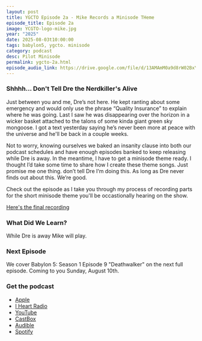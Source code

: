 ```yaml
---
layout: post
title: YGCTO Episode 2a - Mike Records a Minisode THeme
episode_title: Episode 2a
image: YCGTO-logo-mike.jpg
year: "2025"
date: 2025-08-03t10:00:00
tags: babylon5, ygcto. minisode
category: podcast
desc: Pilot Minisode
permalink: ygcto-2a.html
episode_audio_link: https://drive.google.com/file/d/13AMAmM0a9d8rW02BxYuNBi7yS8j5HUlV/view?usp=sharing
---
```


### Shhhh... Don't Tell Dre the Nerdkiller's Alive 

Just between you and me, Dre’s not here. He kept ranting about some emergency and would only use the phrase “Quality Insurance” to explain where he was going. Last I saw he was disappearing over the horizon in a wicker basket attached to the talons of some kinda giant green sky mongoose. I got a text yesterday saying he’s never been more at peace with the universe and he'll be back in a couple weeks.

Not to worry, knowing ourselves we baked an insanity clause into both our podcast schedules and have enough episodes banked to keep releasing while Dre is away. In the meantime, I have to get a minisode theme ready. I thought I’d take some time to share how I create these theme songs. Just promise me one thing. don’t tell Dre I‘m doing this. As long as Dre never finds out about this. We’re good.

Check out the episode as I take you through my process of recording parts for the short minisode theme you'll be occastionally hearing on the show.

<a href="https://drive.google.com/file/d/1TwiWHgR2mw3OhavWLyOYc_P9vxGnOYkH/view?usp=sharing" target="_blank"> Here's the final recording</a>

### What Did We Learn?

While Dre is away Mike will play.

### Next Episode

We cover Babylon 5: Season 1 Episode 9 "Deathwalker" on the next full episode. Coming to you Sunday, August 10th.

### Get the podcast

- <a href="https://podcasts.apple.com/us/podcast/you-gotta-check-this-out/id1827840063" target="_blank">Apple</a>
- <a href="https://www.iheart.com/podcast/269-you-gotta-check-this-out-286870826/" target="_blank">I Heart Radio</a>
- <a href="https://www.youtube.com/watch?v=tJklo8C_wLk&list=PL5N0kOYu7gH4ttYHJz4vlQNiwhAcNDIYe" target="_blank">YouTube</a>
- <a href="https://castbox.fm/channel/You-Gotta-Check-This-Out!-id6684593?country=us" target="_blank">CastBox</a>
- <a href="https://www.audible.com/podcast/ITEM_NAME/B0FHZD3TV9?qid=1753047101&sr=1-1&ref_pageloadid=not_applicable&pf_rd_p=83218cca-c308-412f-bfcf-90198b687a2f&pf_rd_r=1Y22648K70VFN579SFNF&plink=MgJUQtEbuvASs5gh&pageLoadId=CkYrwLMhoqxJDaDb&creativeId=0d6f6720-f41c-457e-a42b-8c8dceb62f2c&ref=a_search_c3_lProduct_1_1" target="_blank">Audible</a>
- <a href="https://open.spotify.com/show/4IQrAJ74XC2gd70U9OG1qq" target="_blank">Spotify</a>
